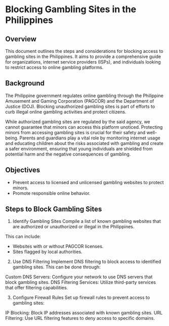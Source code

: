 # Blocking Gambling Sites in the Philippines

## Overview

This document outlines the steps and considerations for blocking access to gambling sites in the Philippines. It aims to provide a comprehensive guide for organizations, internet service providers (ISPs), and individuals looking to restrict access to online gambling platforms.

## Background
The Philippine government regulates online gambling through the Philippine Amusement and Gaming Corporation (PAGCOR) and the Department of Justice (DOJ). Blocking unauthorized gambling sites is part of efforts to curb illegal online gambling activities and protect citizens.

While authorized gambling sites are regulated by the said agency, we cannot guarantee that minors can access this platform unoticed. Protecting minors from accessing gambling sites is crucial for their safety and well-being. Parents and guardians play a vital role by monitoring internet usage and educating children about the risks associated with gambling and create a safer environment, ensuring that young individuals are shielded from potential harm and the negative consequences of gambling.

## Objectives
 - Prevent access to licensed and unlicensed gambling websites to protect minors.
 - Promote responsible online behavior.

## Steps to Block Gambling Sites
1. Identify Gambling Sites
Compile a list of known gambling websites that are authorized or unauthorized or illegal in the Philippines.

  This can include:

 - Websites with or without PAGCOR licenses.
 - Sites flagged by local authorities.

2. Use DNS Filtering
Implement DNS filtering to block access to identified gambling sites. This can be done through:
 
 Custom DNS Servers: Configure your network to use DNS servers that block gambling sites.
 DNS Filtering Services: Utilize third-party services that offer filtering capabilities.

3. Configure Firewall Rules
Set up firewall rules to prevent access to gambling sites:

 IP Blocking: Block IP addresses associated with known gambling sites.
 URL Filtering: Use URL filtering features to deny access to specific domains.

